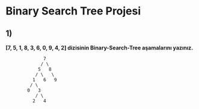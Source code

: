 # Binary Search Tree Projesi

## 1) 

**[7, 5, 1, 8, 3, 6, 0, 9, 4, 2] dizisinin Binary-Search-Tree aşamalarını yazınız.** 

                  7
                 / \
                5   8
               / \   \  
              1   6   9
             / \   
            0   3 
               / \
              2   4  

             
             
             
             
             
             
             
